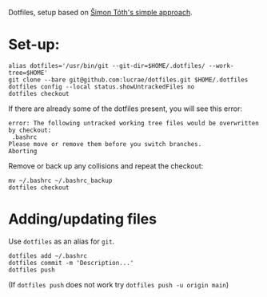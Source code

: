 Dotfiles, setup based on [Šimon Tóth's simple approach](https://medium.com/@simontoth/best-way-to-manage-your-dotfiles-2c45bb280049).

# Set-up:

```
alias dotfiles='/usr/bin/git --git-dir=$HOME/.dotfiles/ --work-tree=$HOME'
git clone --bare git@github.com:lucrae/dotfiles.git $HOME/.dotfiles
dotfiles config --local status.showUntrackedFiles no
dotfiles checkout
```

If there are already some of the dotfiles present, you will see this error:

```
error: The following untracked working tree files would be overwritten by checkout:
 .bashrc
Please move or remove them before you switch branches.
Aborting
```

Remove or back up any collisions and repeat the checkout:

```
mv ~/.bashrc ~/.bashrc_backup
dotfiles checkout
```

# Adding/updating files

Use `dotfiles` as an alias for `git`.

```
dotfiles add ~/.bashrc
dotfiles commit -m 'Description...'
dotfiles push
```

(If `dotfiles push` does not work try `dotfiles push -u origin main`)


